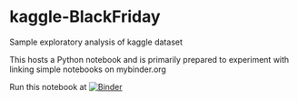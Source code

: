 # kaggle-BlackFriday
Sample exploratory analysis of kaggle dataset

This hosts a Python notebook and is primarily prepared to experiment with linking simple notebooks on mybinder.org

Run this notebook at [![Binder](https://mybinder.org/badge_logo.svg)](https://mybinder.org/v2/gh/anandvl/kaggle-BlackFriday/master)
